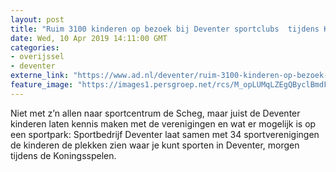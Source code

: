 ```yaml
---
layout: post
title: "Ruim 3100 kinderen op bezoek bij Deventer sportclubs  tijdens Koningsspelen"
date: Wed, 10 Apr 2019 14:11:00 GMT
categories: 
- overijssel 
- deventer 
externe_link: "https://www.ad.nl/deventer/ruim-3100-kinderen-op-bezoek-bij-deventer-sportclubs-tijdens-koningsspelen~ad219a6d/"
feature_image: "https://images1.persgroep.net/rcs/M_opLUMqLZEgQByclBmdFRGk0ZM/diocontent/101678066/_fitwidth/400/?appId=21791a8992982cd8da851550a453bd7f&quality=0.7"
---
```


Niet met z’n allen naar sportcentrum de Scheg, maar juist de Deventer kinderen laten kennis maken met de verenigingen en wat er mogelijk is op een sportpark: Sportbedrijf Deventer laat samen met 34 sportverenigingen de kinderen de plekken zien waar je kunt sporten in Deventer, morgen tijdens de Koningsspelen.
